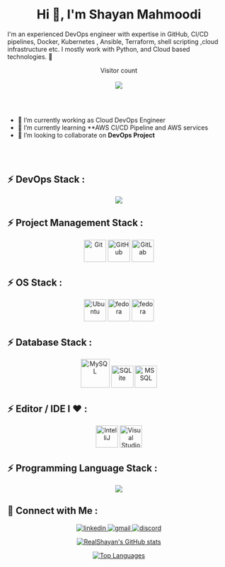 <h1 align="center">Hi 👋, I'm Shayan Mahmoodi</h1>

I'm an experienced DevOps engineer with expertise in GitHub, CI/CD pipelines, Docker, Kubernetes , Ansible, Terraform, shell scripting ,cloud infrastructure etc. I mostly work with Python, and Cloud based technologies. 🚀


<p align="center"> 
Visitor count<br>
  <br>
  <img src="https://profile-counter.glitch.me/Rutik Kapadnis/count.svg" />
</p>
<br >
<br />


- 🔭 I’m currently working as Cloud DevOps Engineer
- 🌱 I’m currently learning **AWS CI/CD Pipeline and AWS services
- 👯 I’m looking to collaborate on **DevOps Project**
<br >
<br />
  
## :zap: DevOps Stack :
<p align="center">
  <a href="https://skillicons.dev">
    <img src="https://skillicons.dev/icons?i=aws,kubernetes,docker,ansible,maven,jenkins,prometheus,terraform,nginx,grafana,vim" />
  </a>
</p>

## :zap: Project Management Stack :
<div align="center">
	<img width="50" src="https://user-images.githubusercontent.com/25181517/192108372-f71d70ac-7ae6-4c0d-8395-51d8870c2ef0.png" alt="Git" title="Git"/>
	<img width="50" src="https://user-images.githubusercontent.com/25181517/192108374-8da61ba1-99ec-41d7-80b8-fb2f7c0a4948.png" alt="GitHub" title="GitHub"/>
	<img width="50" src="https://user-images.githubusercontent.com/25181517/192108376-c675d39b-90f6-4073-bde6-5a9291644657.png" alt="GitLab" title="GitLab"/>
</div>

## :zap: OS Stack :
<div align="center">
	<img width="50" src="https://user-images.githubusercontent.com/25181517/186884153-99edc188-e4aa-4c84-91b0-e2df260ebc33.png" alt="Ubuntu" title="Ubuntu"/>
	<img width="50" src="https://user-images.githubusercontent.com/25181517/186885787-4011a347-1f68-472c-bf8b-31ed1bb4f8ce.png" alt="fedora" title="fedora"/>
	<img width="50" src="https://www.vectorlogo.zone/logos/centos/centos-icon.svg" alt="fedora" title="fedora"/>
</div>

## :zap: Database Stack :
<div align="center">
	<img width="65" src="https://user-images.githubusercontent.com/25181517/183896128-ec99105a-ec1a-4d85-b08b-1aa1620b2046.png" alt="MySQL" title="MySQL"/>
	<img width="50" src="https://github.com/marwin1991/profile-technology-icons/assets/136815194/82df4543-236b-4e45-9604-5434e3faab17" alt="SQLite" title="SQLite"/>
	<img width="50" src="https://github.com/marwin1991/profile-technology-icons/assets/19180175/3b371807-db7c-45b4-8720-c0cfc901680a" alt="MSSQL" title="MSSQL"/>
</div>

## :zap: Editor / IDE I ♥ :
<div align="center">
	<img width="50" src="https://user-images.githubusercontent.com/25181517/192108890-200809d1-439c-4e23-90d3-b090cf9a4eea.png" alt="IntelliJ" title="IntelliJ"/>
	<img width="50" src="https://user-images.githubusercontent.com/25181517/192108891-d86b6220-e232-423a-bf5f-90903e6887c3.png" alt="Visual Studio Code" title="Visual Studio Code"/>
</div>

## :zap: Programming Language Stack :
<p align="center">
  <a href="https://skillicons.dev">
    <img src="https://skillicons.dev/icons?i=bash,python,cs" />
  </a>
</p>

## 📧 Connect with Me :
<p align="center">
      <!-- linkedin -->
        <a href="https://www.linkedin.com/in/shayan-mahmoodi-a74aa6268" target="_blank">
          <picture >
              <source media="(prefers-color-scheme: dark)" srcset="https://skillicons.dev/icons?i=linkedin&theme=dark">
              <source media="(prefers-color-scheme: light)" srcset="https://skillicons.dev/icons?i=linkedin&theme=light">
              <img alt="linkedin" src="https://skillicons.dev/icons?i=linkedin">
          </picture>
        </a>
      <!-- gmail -->
        <a href="mailto:shayan01379@gmail.com" target="_blank">
          <picture>
              <source media="(prefers-color-scheme: dark)" srcset="https://skillicons.dev/icons?i=gmail&theme=dark">
              <source media="(prefers-color-scheme: light)" srcset="https://skillicons.dev/icons?i=gmail&theme=light">
              <img alt="gmail" src="https://skillicons.dev/icons?i=gmail">
          </picture>
        </a>
      <!-- discord -->
        <a href="https://discord.com/users/Real.Shayan" target="_blank">
          <picture>
              <source media="(prefers-color-scheme: dark)" srcset="https://skillicons.dev/icons?i=discord&theme=dark">
              <source media="(prefers-color-scheme: light)" srcset="https://skillicons.dev/icons?i=discord&theme=light">
              <img alt="discord" src="https://skillicons.dev/icons?i=discord">
          </picture>
        </a>
  </p>
<p align="center">
<a href="http://www.github.com/RealShayan"><img src="https://github-readme-stats.vercel.app/api?username=RealShayan&show_icons=true&hide=prs,issues,contribs&count_private=true&title_color=0891b2&text_color=ffffff&icon_color=0891b2&bg_color=1c1917&hide_border=true&show_icons=true" alt="RealShayan's GitHub stats" /></a>
</p>
<p align="center">
<a href="https://github.com/RealShayan" align="left"><img src="https://github-readme-stats.vercel.app/api/top-langs/?username=RealShayan&langs_count=10&title_color=0891b2&text_color=ffffff&icon_color=0891b2&bg_color=1c1917&hide_border=true&locale=en&custom_title=Top%20%Languages" alt="Top Languages" /></a>
</p>
